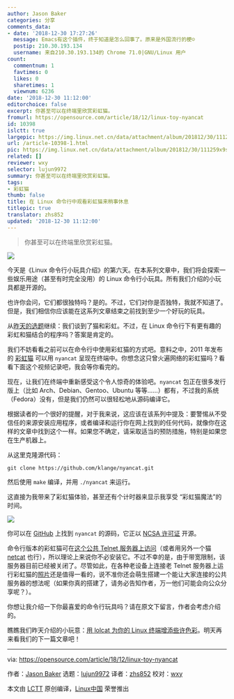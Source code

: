 ```yaml
---
author: Jason Baker
categories: 分享
comments_data:
- date: '2018-12-30 17:27:26'
  message: Emacs有这个插件，终于知道是怎么回事了。原来是外国流行的梗☺
  postip: 210.30.193.134
  username: 来自210.30.193.134的 Chrome 71.0|GNU/Linux 用户
count:
  commentnum: 1
  favtimes: 0
  likes: 0
  sharetimes: 1
  viewnum: 6236
date: '2018-12-30 11:12:00'
editorchoice: false
excerpt: 你甚至可以在终端里欣赏彩虹猫。
fromurl: https://opensource.com/article/18/12/linux-toy-nyancat
id: 10398
islctt: true
largepic: https://img.linux.net.cn/data/attachment/album/201812/30/111259x9ssj5a9881a1h88.png
url: /article-10398-1.html
pic: https://img.linux.net.cn/data/attachment/album/201812/30/111259x9ssj5a9881a1h88.png.thumb.jpg
related: []
reviewer: wxy
selector: lujun9972
summary: 你甚至可以在终端里欣赏彩虹猫。
tags:
- 彩虹猫
thumb: false
title: 在 Linux 命令行中观看彩虹猫来稍事休息
titlepic: true
translator: zhs852
updated: '2018-12-30 11:12:00'
---
```



> 
> 你甚至可以在终端里欣赏彩虹猫。
> 
> 
> 


![](/data/attachment/album/201812/30/111259x9ssj5a9881a1h88.png)


今天是《Linux 命令行小玩具介绍》的第六天。在本系列文章中，我们将会探索一些娱乐用途（甚至有时完全没用）的 Linux 命令行小玩具。所有我们介绍的小玩具都是开源的。


也许你会问，它们都很独特吗？是的。不过，它们对你是否独特，我就不知道了。但是，我们相信你应该能在这系列文章结束之前找到至少一个好玩的玩具。


从[昨天的选题](https://opensource.com/article/18/12/linux-toy-lolcat)继续：我们谈到了猫和彩虹。不过，在 Linux 命令行下有更有趣的彩虹和猫结合的程序吗？答案是肯定的。


我们不妨看看之前可以在命令行中使用彩虹猫的方式吧。意料之中，2011 年发布的 [彩虹猫](https://en.wikipedia.org/wiki/Nyan_Cat) 可以用 `nyancat` 呈现在终端中。你想念这只曾火遍网络的彩虹猫吗？看看下面这个视频记录吧，我会等你看完的。






现在，让我们在终端中重新感受这个令人惊奇的体验吧。`nyancat` 包正在很多发行版上（比如 Arch、Debian、Gentoo、Ubuntu 等等……）都有，不过我的系统（Fedora）没有，但是我们仍然可以很轻松地从源码编译它。


根据读者的一个很好的提醒，对于我来说，这应该在该系列中提及：要警惕从不受信任的来源安装应用程序，或者编译和运行你在网上找到的任何代码，就像你在这样的文章中找到这个一样。如果您不确定，请采取适当的预防措施，特别是如果您在生产机器上。


从这里克隆源代码：



```
git clone https://github.com/klange/nyancat.git
```

然后使用 `make` 编译，并用 `./nyancat` 来运行。


这直接为我带来了彩虹猫体验，甚至还有个计时器来显示我享受 “彩虹猫魔法”的时间。


![](/data/attachment/album/201812/30/111303gch9gd4z9ck4bdeo.gif)


你可以在 [GitHub](https://github.com/klange/nyancat) 上找到 `nyancat` 的源码，它正以 [NCSA 许可证](http://en.wikipedia.org/wiki/University_of_Illinois/NCSA_Open_Source_License) 开源。


命令行版本的彩虹猫可在[这个公共 Telnet 服务器上访问](http://nyancat.dakko.us/)（或者用另外一个猫 [netcat](http://netcat.sourceforge.net/) 也行），所以理论上来说你不必安装它。不过不幸的是，由于带宽限制，该服务器目前已经被关闭了。尽管如此，在各种老设备上连接老 Telnet 服务器上运行彩虹猫的[照片](http://nyancat.dakko.us/)还是值得一看的，说不准你还会萌生搭建一个能让大家连接的公共服务器的想法呢（如果你真的搭建了，请务必告知作者，万一他们可能会向公众分享呢？）。


你想让我介绍一下你最喜爱的命令行玩具吗？请在原文下留言，作者会考虑介绍的。


瞧瞧我们昨天介绍的小玩意：[用 lolcat 为你的 Linux 终端增添些许色彩](https://opensource.com/article/18/12/linux-toy-lolcat)。明天再来看我们的下一篇文章吧！




---


via: <https://opensource.com/article/18/12/linux-toy-nyancat>


作者：[Jason Baker](https://opensource.com/users/jason-baker) 选题：[lujun9972](https://github.com/lujun9972) 译者：[zhs852](https://github.com/zhs852) 校对：[wxy](https://github.com/wxy)


本文由 [LCTT](https://github.com/LCTT/TranslateProject) 原创编译，[Linux中国](https://linux.cn/) 荣誉推出
